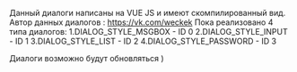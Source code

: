 Данный диалоги написаны на VUE JS и имеют скомпилированный вид.
Автор данных диалогов : https://vk.com/weckek
Пока реализовано 4 типа диалогов:
  1.DIALOG_STYLE_MSGBOX - ID 0
  2.DIALOG_STYLE_INPUT - ID 1
  3.DIALOG_STYLE_LIST  - ID 2
  4.DIALOG_STYLE_PASSWORD - ID 3
 
Диалоги возможно будут обновляться )
